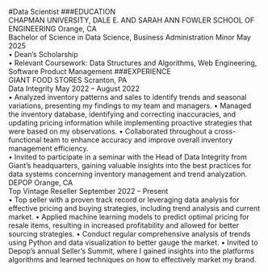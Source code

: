 #Data Scientist
###EDUCATION  
CHAPMAN UNIVERSITY, DALE E. AND SARAH ANN FOWLER SCHOOL OF ENGINEERING  	Orange, CA  
Bachelor of Science in Data Science, Business Administration Minor  	May 2025  
•	Dean’s Scholarship  
•	Relevant Coursework: Data Structures and Algorithms, Web Engineering, Software Product Management
###EXPERIENCE  
GIANT FOOD STORES  	 	 	 	 	 	 	 	        Scranton, PA  
Data Integrity  	May 2022 – August 2022  
•	Analyzed inventory patterns and sales to identify trends and seasonal variations, presenting my findings to my team and managers. 
•	Managed the inventory database, identifying and correcting inaccuracies, and updating pricing information while implementing proactive strategies that were based on my observations.
•	Collaborated throughout a cross-functional team to enhance accuracy and improve overall inventory management efficiency.  
•	Invited to participate in a seminar with the Head of Data Integrity from Giant’s headquarters, gaining valuable insights into the best practices for data systems concerning inventory management and trend analyzation. 
DEPOP  	 	 	 	 	 	 	 	        Orange, CA  
Top Vintage Reseller  	September 2022 – Present  
•	Top seller with a proven track record or leveraging data analysis for effective pricing and buying strategies, including trend analysis and current market. 
•	Applied machine learning models to predict optimal pricing for resale items, resulting in increased profitability and allowed for better sourcing strategies. 
•	Conduct regular comprehensive analysis of trends using Python and data visualization to better gauge the market.
•	Invited to Depop’s annual Seller’s Summit, where I gained insights into the platforms algorithms and learned techniques on how to effectively market my brand. 
